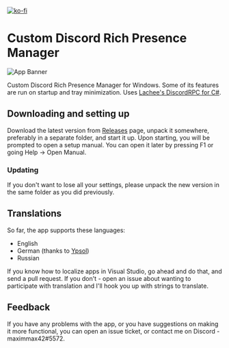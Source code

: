 [![ko-fi](https://www.ko-fi.com/img/githubbutton_sm.svg)](https://ko-fi.com/P5P4QIXC)
# Custom Discord Rich Presence Manager
![App Banner](https://customrp.maximmax42.ru/assets/screenshot.png)

Custom Discord Rich Presence Manager for Windows. Some of its features are run on startup and tray minimization. Uses [Lachee's DiscordRPC for C#](https://github.com/Lachee/discord-rpc-csharp).

## Downloading and setting up
Download the latest version from [Releases](https://github.com/maximmax42/Discord-CustomRP/releases) page, unpack it somewhere, preferably in a separate folder, and start it up. Upon starting, you will be prompted to open a setup manual. You can open it later by pressing F1 or going Help -> Open Manual.
### Updating
If you don't want to lose all your settings, please unpack the new version in the same folder as you did previously.

## Translations
So far, the app supports these languages:
* English
* German (thanks to [Ypsol](https://www.youtube.com/channel/UCxGqMDnXnEyVt4yugLeBpgA))
* Russian

If you know how to localize apps in Visual Studio, go ahead and do that, and send a pull request. If you don't - open an issue about wanting to participate with translation and I'll hook you up with strings to translate.

## Feedback
If you have any problems with the app, or you have suggestions on making it more functional, you can open an issue ticket, or contact me on Discord - maximmax42#5572.
